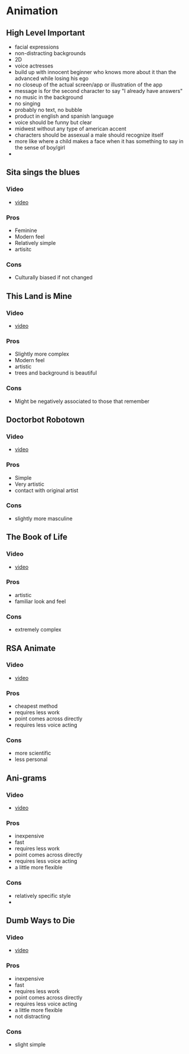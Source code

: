 # Animation
## High Level Important
- facial expressions
- non-distracting backgrounds
- 2D
- voice actresses
- build up with innocent beginner who knows more about it than the advanced while losing his ego
- no closeup of the actual screen/app or illustration of the app
- message is for the second character to say "I already have answers"
- no music in the background
- no singing
- probably no text, no bubble
- product in english and spanish language
- voice should be funny but clear
- midwest without any type of american accent
- characters should be assexual a male should recognize itself
- more like where a child makes a face when it has something to say in the sense of boy/girl
-

## Sita sings the blues 
### Video
- [video](https://www.youtube.com/watch?v=7y5_zJ1xfQs)
### Pros
- Feminine
- Modern feel
- Relatively simple
- artisitc
### Cons
- Culturally biased if not changed

## This Land is Mine
### Video
- [video](https://www.youtube.com/watch?v=4pKMV6e5kEo)
### Pros
- Slightly more complex
- Modern feel
- artistic
- trees and background is beautiful
### Cons
- Might be negatively associated to those that remember

## Doctorbot Robotown
### Video
- [video](http://youtu.be/EOxFIY2D6cs)
### Pros
- Simple
- Very artistic
- contact with original artist
### Cons
- slightly more masculine

## The Book of Life
### Video
- [video](http://youtu.be/NBw5YScs8iQ)
### Pros
- artistic
- familiar look and feel
### Cons
- extremely complex

## RSA Animate
### Video
- [video](https://www.youtube.com/watch?v=u6XAPnuFjJc)
### Pros
- cheapest method
- requires less work
- point comes across directly
- requires less voice acting
### Cons
- more scientific
- less personal

## Ani-grams
### Video
- [video](http://youtu.be/XiITN-5uo1Q)
### Pros
- inexpensive
- fast
- requires less work
- point comes across directly
- requires less voice acting
- a little more flexible
### Cons
- relatively specific style
-
## Dumb Ways to Die
### Video
- [video](http://youtu.be/IJNR2EpS0jw)
### Pros
- inexpensive
- fast
- requires less work
- point comes across directly
- requires less voice acting
- a little more flexible
- not distracting
### Cons
- slight simple
